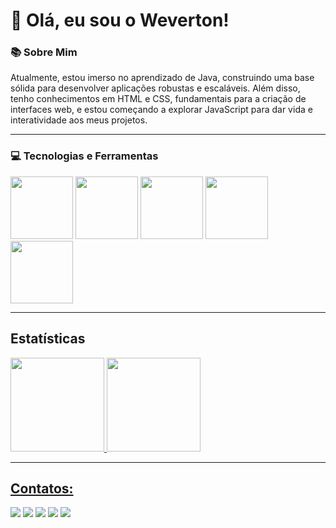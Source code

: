 # 👋 Olá, eu sou o Weverton!


### 📚 Sobre Mim

<p text-align=justift>Atualmente, estou imerso no aprendizado de Java, construindo uma base sólida para desenvolver aplicações robustas e escaláveis. Além disso, tenho conhecimentos em HTML e CSS, fundamentais para a criação de interfaces web, e estou começando a explorar JavaScript para dar vida e interatividade aos meus projetos.</p>

---

### 💻 Tecnologias e Ferramentas

<div>
  <img height=100 src="https://cdn.jsdelivr.net/gh/devicons/devicon@latest/icons/html5/html5-original.svg" />
  <img height=100 src="https://cdn.jsdelivr.net/gh/devicons/devicon@latest/icons/css3/css3-original.svg" />
  <img height=100 src="https://cdn.jsdelivr.net/gh/devicons/devicon@latest/icons/javascript/javascript-original.svg" />
  <img height=100 src="https://cdn.jsdelivr.net/gh/devicons/devicon@latest/icons/java/java-original.svg" />
  <img height=100 src="https://cdn.jsdelivr.net/gh/devicons/devicon@latest/icons/git/git-original.svg" />
</div>

---

## Estatísticas

<div>
<a href="https://github.com/seu-usuário-aqui">
<img loading="lazy" height="150em" src="https://github-readme-stats.vercel.app/api/top-langs/?username=Weverton-Martins-Digital&layout=compact&langs_count=7&theme=dracula"/>
<img loading="lazy" height="150em" src="https://github-readme-stats.vercel.app/api?username=Weverton-Martins-Digital&show_icons=true&theme=dracula&include_all_commits=true&count_private=true"/>
</div>

---

## Contatos:
<div>
<a href="https://www.youtube.com/seu-canal-youtube-aqui" target="_blank"><img loading="lazy" src="https://img.shields.io/badge/YouTube-FF0000?style=for-the-badge&logo=youtube&logoColor=white" target="_blank"></a>
<a href="https://instagram.com/seu-usuário-instagram-aqui" target="_blank"><img loading="lazy" src="https://img.shields.io/badge/-Instagram-%23E4405F?style=for-the-badge&logo=instagram&logoColor=white" target="_blank"></a>
<a href="https://www.twitch.tv/seu-usuário-aqui" target="_blank"><img loading="lazy" src="https://img.shields.io/badge/Twitch-9146FF?style=for-the-badge&logo=twitch&logoColor=white" target="_blank"></a>
<a href = "mailto:contato@seu-usuário-aqui"><img loading="lazy" src="https://img.shields.io/badge/Gmail-D14836?style=for-the-badge&logo=gmail&logoColor=white" target="_blank"></a>
<a href="https://www.linkedin.com/in/seu-usuário-linkedln-aqui" target="_blank"><img loading="lazy" src="https://img.shields.io/badge/-LinkedIn-%230077B5?style=for-the-badge&logo=linkedin&logoColor=white" target="_blank"></a>   
</div>
          
          
